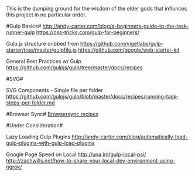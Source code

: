 This is the dumping ground for the wisdom of the elder gods that
influnces this project in no particular order.

#Gulp Basics#
http://andy-carter.com/blog/a-beginners-guide-to-the-task-runner-gulp
https://css-tricks.com/gulp-for-beginners/


Gulp.js structure cribbed from
https://github.com/vigetlabs/gulp-starter/tree/master/gulpfile.js
https://github.com/google/web-starter-kit

General Best Practices w/ Gulp
https://github.com/gulpjs/gulp/tree/master/docs/recipes


#SVG#

SVG Components - Single file per folder
https://github.com/gulpjs/gulp/blob/master/docs/recipes/running-task-steps-per-folder.md

#Browser Sync#
[Browsersync recipes](https://github.com/BrowserSync/recipes)

#Under Consideration#

Lazy Loading Gulp Plugins
http://andy-carter.com/blog/automatically-load-gulp-plugins-with-gulp-load-plugins

Google Page Speed on Local
http://una.im/gulp-local-psi/
http://zachwills.net/how-to-share-your-local-dev-environment-using-ngrok/

